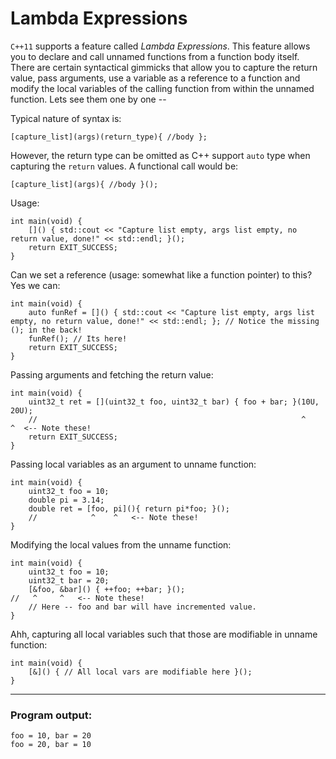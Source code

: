 # Lambda Expressions

`C++11` supports a feature called _Lambda Expressions_. This feature allows you to declare and call unnamed functions
from a function body itself.
There are certain syntactical gimmicks that allow you to capture the return value, pass arguments, use a variable as a
reference to a function and modify the local variables of the calling function from within the unnamed function. Lets
see them one by one --

Typical nature of syntax is:

    [capture_list](args)(return_type){ //body };

However, the return type can be omitted as C++ support `auto` type when capturing the `return` values.
A functional call would be:

    [capture_list](args){ //body }();

Usage:

    int main(void) {
        []() { std::cout << "Capture list empty, args list empty, no return value, done!" << std::endl; }();
        return EXIT_SUCCESS;
    }

Can we set a reference (usage: somewhat like a function pointer) to this? Yes we can:

    int main(void) {
        auto funRef = []() { std::cout << "Capture list empty, args list empty, no return value, done!" << std::endl; }; // Notice the missing (); in the back!
        funRef(); // Its here!
        return EXIT_SUCCESS;
    }

Passing arguments and fetching the return value:

    int main(void) {
        uint32_t ret = [](uint32_t foo, uint32_t bar) { foo + bar; }(10U, 20U);
        //                                                           ^    ^  <-- Note these!
        return EXIT_SUCCESS;
    }

Passing local variables as an argument to unname function:

    int main(void) {
        uint32_t foo = 10;
        double pi = 3.14;
        double ret = [foo, pi](){ return pi*foo; }();
        //            ^    ^   <-- Note these!
    }

Modifying the local values from the unname function:

    int main(void) {
        uint32_t foo = 10;
        uint32_t bar = 20;
        [&foo, &bar]() { ++foo; ++bar; }();
    //   ^     ^   <-- Note these!
        // Here -- foo and bar will have incremented value.
    }

Ahh, capturing all local variables such that those are modifiable in unname function:

    int main(void) {
        [&]() { // All local vars are modifiable here }();
    }

***
### Program output:

    foo = 10, bar = 20
    foo = 20, bar = 10


